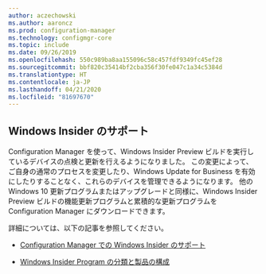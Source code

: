 ```yaml
---
author: aczechowski
ms.author: aaroncz
ms.prod: configuration-manager
ms.technology: configmgr-core
ms.topic: include
ms.date: 09/26/2019
ms.openlocfilehash: 550c989ba8aa155096c58c457fdf9349fc45ef28
ms.sourcegitcommit: bbf820c35414bf2cba356f30fe047c1a34c5384d
ms.translationtype: HT
ms.contentlocale: ja-JP
ms.lasthandoff: 04/21/2020
ms.locfileid: "81697670"
---
```

## <a name="support-for-windows-insider"></a><a name="bkmk_wifb"></a> Windows Insider のサポート

<!--3556023-->

Configuration Manager を使って、Windows Insider Preview ビルドを実行しているデバイスの点検と更新を行えるようになりました。 この変更によって、ご自身の通常のプロセスを変更したり、Windows Update for Business を有効にしたりすることなく、これらのデバイスを管理できるようになります。 他の Windows 10 更新プログラムまたはアップグレードと同様に、Windows Insider Preview ビルドの機能更新プログラムと累積的な更新プログラムを Configuration Manager にダウンロードできます。

詳細については、以下の記事を参照してください。

- [Configuration Manager での Windows Insider のサポート](../../../../plan-design/configs/support-for-windows-10.md#bkmk_WIfB-support)

- [Windows Insider Program の分類と製品の構成](../../../../../sum/get-started/configure-classifications-and-products.md#bkmk_WIfB)
